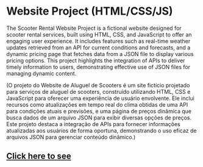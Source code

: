 # Website Project (HTML/CSS/JS)
The Scooter Rental Website Project is a fictional website designed for scooter rental services, built using HTML, CSS, and JavaScript to offer an engaging user experience. It includes features such as real-time weather updates retrieved from an API for current conditions and forecasts, and a dynamic pricing page that fetches data from a JSON file to display various pricing options. This project highlights the integration of APIs to deliver timely information to users, demonstrating effective use of JSON files for managing dynamic content.

(O projeto do Website de Aluguel de Scooters é um site fictício projetado para serviços de aluguel de scooters, construído utilizando HTML, CSS e JavaScript para oferecer uma experiência de usuário envolvente. Ele inclui recursos como atualizações em tempo real do clima obtidas de uma API para condições atuais e previsões, e uma página de preços dinâmica que busca dados de um arquivo JSON para exibir diversas opções de preços. Este projeto destaca a integração de APIs para fornecer informações atualizadas aos usuários de forma oportuna, demonstrando o uso eficaz de arquivos JSON para gerenciar conteúdo dinâmico.)

## [Click here to see](https://liviagalletti.github.io/wdd230/Scoots/index.html)

